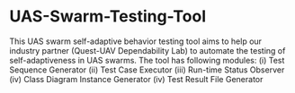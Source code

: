# UAS-Swarm-Testing-Tool
This UAS swarm self-adaptive behavior testing tool aims to help our industry partner (Quest-UAV Dependability Lab) to automate the testing of self-adaptiveness in UAS swarms. The tool has following modules: 
(i) Test Sequence Generator 
(ii) Test Case Executor
(iii) Run-time Status Observer
(iv) Class Diagram Instance Generator
(iv) Test Result File Generator
